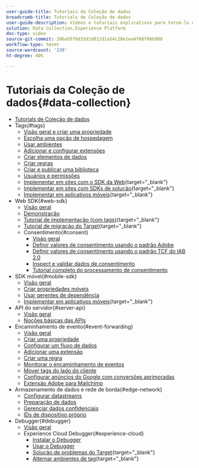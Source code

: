 ```yaml
---
user-guide-title: Tutoriais da Coleção de dados
breadcrumb-title: Tutorials de Coleção de dados
user-guide-description: Vídeos e tutoriais explicativos para torná-lo um usuário avançado da Coleção de dados na Experience Platform.
solution: Data Collection,Experience Platform
doc-type: video
source-git-commit: 286a5570d33d1d812d1a54c28e1ea4f68f00b988
workflow-type: tm+mt
source-wordcount: '239'
ht-degree: 40%

---
```



# Tutoriais da Coleção de dados{#data-collection}

+ [Tutorials de Coleção de dados](overview.md)
+ Tags{#tags}
   + [Visão geral e criar uma propriedade](tags/create-a-property.md)
   + [Escolha uma opção de hospedagem](tags/choose-a-hosting-option.md)
   + [Usar ambientes](tags/use-environments.md)
   + [Adicionar e configurar extensões](tags/add-and-configure-extensions.md)
   + [Criar elementos de dados](tags/create-data-elements.md)
   + [Criar regras](tags/build-rules.md)
   + [Criar e publicar uma biblioteca](tags/build-and-publish-a-library.md)
   + [Usuários e permissões](tags/users-and-permissions.md)
   + [Implementar em sites com o SDK da Web](https://experienceleague.adobe.com/docs/platform-learn/implement-web-sdk/overview.html?lang=pt-BR){target="_blank"}
   + [Implementar em sites com SDKs de solução](https://experienceleague.adobe.com/docs/platform-learn/implement-in-websites/overview.html){target="_blank"}
   + [Implementar em aplicativos móveis](https://experienceleague.adobe.com/docs/platform-learn/implement-mobile-sdk/overview.html?lang=pt-BR){target="_blank"}
+ Web SDK{#web-sdk}
   + [Visão geral](web-sdk/overview.md)
   + [Demonstração](web-sdk/demo.md)
   + [Tutorial de implementação (com tags)](https://experienceleague.adobe.com/docs/platform-learn/implement-web-sdk/overview.html?lang=pt-BR){target="_blank"}
   + [Tutorial de migração do Target](https://experienceleague.adobe.com/docs/platform-learn/migrate-target-to-websdk/introduction.html?lang=pt-BR){target="_blank"}
   + Consentimento{#consent}
      + [Visão geral](web-sdk/consent/overview.md)
      + [Definir valores de consentimento usando o padrão Adobe](web-sdk/consent/set-consent-adobe.md)
      + [Definir valores de consentimento usando o padrão TCF do IAB 2.0](web-sdk/consent/set-consent-iab.md)
      + [Inspect e validar dados de consentimento](web-sdk/consent/inspect.md)
      + [Tutorial completo do processamento de consentimento](web-sdk/consent/tutorial.md)
+ SDK móvel{#mobile-sdk}
   + [Visão geral](mobile-sdk/overview.md)
   + [Criar propriedades móveis](mobile-sdk/create-mobile-properties.md)
   + [Usar gerentes de dependência](mobile-sdk/use-dependency-managers.md)
   + [Implementar em aplicativos móveis](https://experienceleague.adobe.com/docs/platform-learn/implement-mobile-sdk/overview.html?lang=pt-BR){target="_blank"}
+ API do servidor{#server-api}
   + [Visão geral](server-api/overview.md)
   + [Noções básicas das APIs](server-api/introduction.md)
+ Encaminhamento de evento{#event-forwarding}
   + [Visão geral](event-forwarding/overview.md)
   + [Criar uma propriedade](event-forwarding/create-a-property.md)
   + [Configurar um fluxo de dados](event-forwarding/set-up-a-datastream.md)
   + [Adicionar uma extensão](event-forwarding/add-an-extension.md)
   + [Criar uma regra](event-forwarding/create-a-rule.md)
   + [Monitorar o encaminhamento de eventos](event-forwarding/monitor.md)
   + [Mover tags do lado do cliente](event-forwarding/consider-moving-tags.md)
   + [Configurar anúncios do Google com conversões aprimoradas](event-forwarding/set-up-google-ads-enhanced-conversions.md)
   + [Extensão Adobe para Mailchimp](event-forwarding/adobe-extension-for-mailchimp.md)
+ Armazenamento de dados e rede de borda{#edge-network}
   + [Configurar datastreams](edge/configure-datastreams.md)
   + [Preparação de dados](edge/data-prep.md)
   + [Gerenciar dados confidenciais](edge/manage-sensitive-data-in-datastreams.md)
   + [IDs de dispositivo próprio](edge/generate-first-party-device-ids.md)
+ Debugger{#debugger}
   + [Visão geral](debugger/overview.md)
   + Experience Cloud Debugger{#experience-cloud}
      + [Instalar o Debugger](debugger/experience-cloud/add-the-extension.md)
      + [Usar o Debugger](debugger/experience-cloud/use-the-experience-cloud-debugger.md)
      + [Solução de problemas do Target](https://experienceleague.adobe.com/docs/target-learn/tutorials/troubleshooting/troubleshoot-with-the-experience-cloud-debugger.html){target="_blank"}
      + [Alternar ambientes de tag](https://experienceleague.adobe.com/docs/platform-learn/implement-in-websites/configure-tags/switch-environments.html){target="_blank"}
